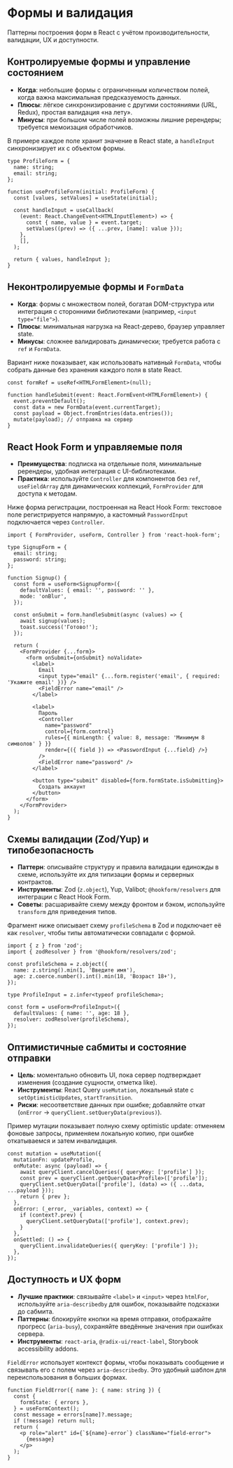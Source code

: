 # Формы и валидация

Паттерны построения форм в React с учётом производительности, валидации, UX и доступности.

## Контролируемые формы и управление состоянием

- **Когда**: небольшие формы с ограниченным количеством полей, когда важна максимальная предсказуемость данных.
- **Плюсы**: лёгкое синхронизирование с другими состояниями (URL, Redux), простая валидация «на лету».
- **Минусы**: при большом числе полей возможны лишние ререндеры; требуется мемоизация обработчиков.

В примере каждое поле хранит значение в React state, а `handleInput` синхронизирует их с объектом формы.

```tsx
type ProfileForm = {
  name: string;
  email: string;
};

function useProfileForm(initial: ProfileForm) {
  const [values, setValues] = useState(initial);

  const handleInput = useCallback(
    (event: React.ChangeEvent<HTMLInputElement>) => {
      const { name, value } = event.target;
      setValues((prev) => ({ ...prev, [name]: value }));
    },
    [],
  );

  return { values, handleInput };
}
```

## Неконтролируемые формы и `FormData`

- **Когда**: формы с множеством полей, богатая DOM-структура или интеграция с сторонними библиотеками (например, `<input type="file">`).
- **Плюсы**: минимальная нагрузка на React-дерево, браузер управляет state.
- **Минусы**: сложнее валидировать динамически; требуется работа с `ref` и `FormData`.

Вариант ниже показывает, как использовать нативный `FormData`, чтобы собрать данные без хранения каждого поля в state React.

```tsx
const formRef = useRef<HTMLFormElement>(null);

function handleSubmit(event: React.FormEvent<HTMLFormElement>) {
  event.preventDefault();
  const data = new FormData(event.currentTarget);
  const payload = Object.fromEntries(data.entries());
  mutate(payload); // отправка на сервер
}
```

## React Hook Form и управляемые поля

- **Преимущества**: подписка на отдельные поля, минимальные ререндеры, удобная интеграция с UI-библиотеками.
- **Практика**: используйте `Controller` для компонентов без `ref`, `useFieldArray` для динамических коллекций, `FormProvider` для доступа к методам.

Ниже форма регистрации, построенная на React Hook Form: текстовое поле регистрируется напрямую, а кастомный `PasswordInput` подключается через `Controller`.

```tsx
import { FormProvider, useForm, Controller } from 'react-hook-form';

type SignupForm = {
  email: string;
  password: string;
};

function Signup() {
  const form = useForm<SignupForm>({
    defaultValues: { email: '', password: '' },
    mode: 'onBlur',
  });

  const onSubmit = form.handleSubmit(async (values) => {
    await signup(values);
    toast.success('Готово!');
  });

  return (
    <FormProvider {...form}>
      <form onSubmit={onSubmit} noValidate>
        <label>
          Email
          <input type="email" {...form.register('email', { required: 'Укажите email' })} />
          <FieldError name="email" />
        </label>

        <label>
          Пароль
          <Controller
            name="password"
            control={form.control}
            rules={{ minLength: { value: 8, message: 'Минимум 8 символов' } }}
            render={({ field }) => <PasswordInput {...field} />}
          />
          <FieldError name="password" />
        </label>

        <button type="submit" disabled={form.formState.isSubmitting}>
          Создать аккаунт
        </button>
      </form>
    </FormProvider>
  );
}
```

## Схемы валидации (Zod/Yup) и типобезопасность

- **Паттерн**: описывайте структуру и правила валидации единожды в схеме, используйте их для типизации формы и серверных контрактов.
- **Инструменты**: Zod (`z.object`), Yup, Valibot; `@hookform/resolvers` для интеграции с React Hook Form.
- **Советы**: расшаривайте схему между фронтом и бэком, используйте `transform` для приведения типов.

Фрагмент ниже описывает схему `profileSchema` в Zod и подключает её как `resolver`, чтобы типы автоматически совпадали с формой.

```tsx
import { z } from 'zod';
import { zodResolver } from '@hookform/resolvers/zod';

const profileSchema = z.object({
  name: z.string().min(1, 'Введите имя'),
  age: z.coerce.number().int().min(18, 'Возраст 18+'),
});

type ProfileInput = z.infer<typeof profileSchema>;

const form = useForm<ProfileInput>({
  defaultValues: { name: '', age: 18 },
  resolver: zodResolver(profileSchema),
});
```

## Оптимистичные сабмиты и состояние отправки

- **Цель**: моментально обновить UI, пока сервер подтверждает изменения (создание сущности, отметка like).
- **Инструменты**: React Query `useMutation`, локальный state с `setOptimisticUpdates`, `startTransition`.
- **Риски**: несоответствие данных при ошибке; добавляйте откат (`onError` → `queryClient.setQueryData(previous)`).

Пример мутации показывает полную схему optimistic update: отменяем фоновые запросы, применяем локальную копию, при ошибке откатываемся и затем инвалидация.

```tsx
const mutation = useMutation({
  mutationFn: updateProfile,
  onMutate: async (payload) => {
    await queryClient.cancelQueries({ queryKey: ['profile'] });
    const prev = queryClient.getQueryData<Profile>(['profile']);
    queryClient.setQueryData(['profile'], (data) => ({ ...data, ...payload }));
    return { prev };
  },
  onError: (_error, _variables, context) => {
    if (context?.prev) {
      queryClient.setQueryData(['profile'], context.prev);
    }
  },
  onSettled: () => {
    queryClient.invalidateQueries({ queryKey: ['profile'] });
  },
});
```

## Доступность и UX форм

- **Лучшие практики**: связывайте `<label>` и `<input>` через `htmlFor`, используйте `aria-describedby` для ошибок, показывайте подсказки до сабмита.
- **Паттерны**: блокируйте кнопки на время отправки, отображайте прогресс (`aria-busy`), сохраняйте введённые значения при ошибках сервера.
- **Инструменты**: `react-aria`, `@radix-ui/react-label`, Storybook accessibility addons.

`FieldError` использует контекст формы, чтобы показывать сообщение и связывать его с полем через `aria-describedby`. Это удобный шаблон для переиспользования в больших формах.

```tsx
function FieldError({ name }: { name: string }) {
  const {
    formState: { errors },
  } = useFormContext();
  const message = errors[name]?.message;
  if (!message) return null;
  return (
    <p role="alert" id={`${name}-error`} className="field-error">
      {message}
    </p>
  );
}
```
